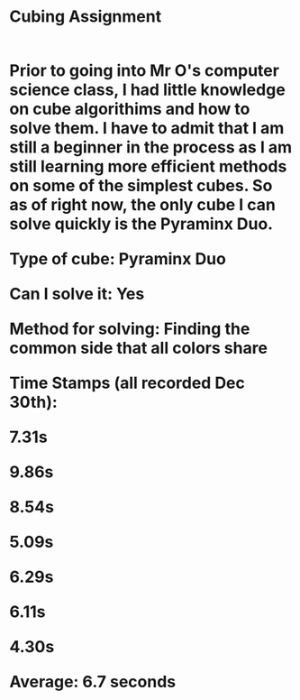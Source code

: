 <h1>Cubing Assignment </h> <br> <br>

<p>Prior to going into Mr O's computer science class, I had little knowledge on cube algorithims and how to solve them. I have to admit that I am still a beginner in the process as I am still learning more efficient methods on some of the simplest cubes. So as of right now, the only cube I can solve quickly is the Pyraminx Duo.

Type of cube: Pyraminx Duo

Can I solve it: Yes

Method for solving: Finding the common side that all colors share

Time Stamps (all recorded Dec 30th):

7.31s

9.86s

8.54s

5.09s

6.29s

6.11s

4.30s

Average: 6.7 seconds


</p> <br>

